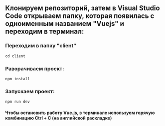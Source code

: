 ## Клонируем репозиторий, затем в Visual Studio Code открываем папку, которая появилась с одноименным названием "Vuejs" и переходим в терминал:


### Переходим в папку "client"
````
cd client
````

### Раворачиваем проект:
````
npm install
````

### Запускаем проект:
````
npm run dev
````

#### Чтобы остановить работу Vue.js, в терминале используем горячую комбинацию Ctrl + C (на английской раскладке)

